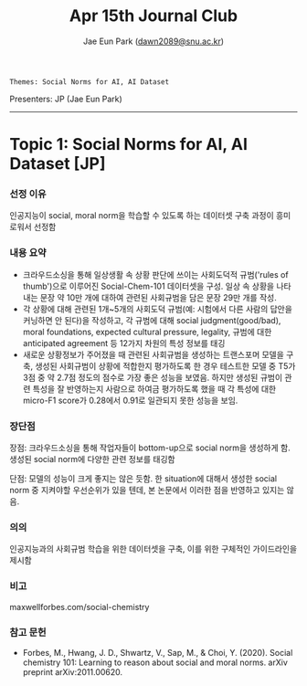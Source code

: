 ﻿---
layout: post
title: "Apr 15th Journal Club"
author: "Jae Eun Park (dawn2089@snu.ac.kr)"
---

    Themes: Social Norms for AI, AI Dataset

Presenters: JP (Jae Eun Park) <br>

-----------------

# Topic 1: Social Norms for AI, AI Dataset [JP]

### **선정 이유**

인공지능이 social, moral norm을 학습할 수 있도록 하는 데이터셋 구축 과정이 흥미로워서 선정함 <br>

### **내용 요약**

- 크라우드소싱을 통해 일상생활 속 상황 판단에 쓰이는 사회도덕적 규범('rules of thumb')으로 이루어진 Social-Chem-101 데이터셋을 구성. 일상 속 상황을 나타내는 문장 약 10만 개에 대하여 관련된 사회규범을 담은 문장 29만 개를 작성.<br>
- 각 상황에 대해 관련된 1개~5개의 사회도덕 규범(예: 시험에서 다른 사람의 답안을 커닝하면 안 된다)을 작성하고, 각 규범에 대해 social judgment(good/bad), moral foundations, expected cultural pressure, legality, 규범에 대한 anticipated agreement 등 12가지 차원의 특성 정보를 태깅 <br>
- 새로운 상황정보가 주어졌을 때 관련된 사회규범을 생성하는 트랜스포머 모델을 구축, 생성된 사회규범이 상황에 적합한지 평가하도록 한 경우 테스트한 모델 중 T5가 3점 중 약 2.7점 정도의 점수로 가장 좋은 성능을 보였음. 하지만 생성된 규범이 관련 특성을 잘 반영하는지 사람으로 하여금 평가하도록 했을 때 각 특성에 대한 micro-F1 score가 0.28에서 0.91로 일관되지 못한 성능을 보임.<br>

### **장단점**

장점: 크라우드소싱을 통해 작업자들이 bottom-up으로 social norm을 생성하게 함. 생성된 social norm에 다양한 관련 정보를 태깅함 <br>

단점: 모델의 성능이 크게 좋지는 않은 듯함. 한 situation에 대해서 생성한 social norm 중 지켜야할 우선순위가 있을 텐데, 본 논문에서 이러한 점을 반영하고 있지는 않음.<br>

### **의의**

인공지능과의 사회규범 학습을 위한 데이터셋을 구축, 이를 위한 구체적인 가이드라인을 제시함 <br>

### **비고**

maxwellforbes.com/social-chemistry

### **참고 문헌**

- Forbes, M., Hwang, J. D., Shwartz, V., Sap, M., & Choi, Y. (2020). Social chemistry 101: Learning to reason about social and moral norms. arXiv preprint arXiv:2011.00620.
